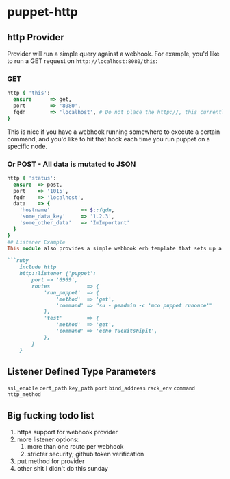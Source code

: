 # puppet-http

## http Provider
Provider will run a simple query against a webhook. For example, you'd like to run a GET request on ```http://localhost:8080/this```:

### GET    

```ruby
http { 'this':
  ensure      => get,
  port        => '8080',
  fqdn        => 'localhost', # Do not place the http://, this currently done by the provider. Will update for https support soon.
}
```

This is nice if you have a webhook running somewhere to execute a certain command, and you'd like to hit that hook each time you run puppet on a specific node.

### Or POST - All data is mutated to JSON

```ruby
http { 'status':
  ensure  => post,
  port    => '1015',
  fqdn    => 'localhost',
  data    => {
    'hostname'          => $::fqdn,
    'some_data_key'     => '1.2.3',
    'some_other_data'   => 'ImImportant'
  }
}
## Listener Example
This module also provides a simple webhook erb template that sets up a listener:

```ruby
    include http
    http::listener {'puppet':
        port => '6969',
        routes            => { 
            'run_puppet'  => {
                'method'  => 'get',
                'command' => "su - peadmin -c 'mco puppet runonce'"
            },
            'test'        => {
                'method'  => 'get',
                'command' => 'echo fuckitshipit',
            },
        }
    }
```

## Listener Defined Type Parameters

```ssl_enable```
```cert_path```
```key_path```
```port```
```bind_address```
```rack_env```
```command```
```http_method```

## Big fucking todo list

1. https support for webhook provider
1. more listener options:
    1. more than one route per webhook
    1. stricter security; github token verification
1. put method for provider
1. other shit I didn't do this sunday

    
